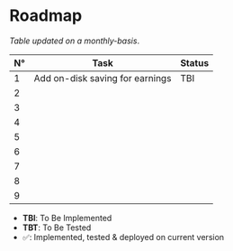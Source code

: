 # Roadmap

*Table updated on a monthly-basis*.

| N°  | Task                            | Status |
|-----|---------------------------------|--------|
| 1   | Add on-disk saving for earnings | TBI    |
| 2   |                                 |        |
| 3   |                                 |        |
| 4   |                                 |        |
| 5   |                                 |        |
| 6   |                                 |        |
| 7   |                                 |        |
| 8   |                                 |        |
| 9   |                                 |        |


- **TBI**: To Be Implemented
- **TBT**: To Be Tested
- ✅: Implemented, tested & deployed on current version